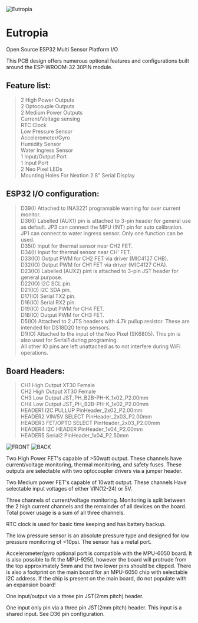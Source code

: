 ![Eutropia](https://user-images.githubusercontent.com/104283546/164954573-7f3e9123-8814-4765-9205-acdbbc47fc08.jpg)

# Eutropia
Open Source ESP32 Multi Sensor Platform I/O

This PCB design offers numerous optional features and configurations built around the ESP-WROOM-32 30PIN module. 

## Feature list:

>2 High Power Outputs  
2 Optocouple Outputs  
2 Medium Power Outputs  
Current/Voltage sensing  
RTC Clock  
Low Pressure Sensor  
Accelerometer/Gyro  
Humidity Sensor  
Water Ingress Sensor  
1 Input/Output Port  
1 Input Port  
2 Neo Pixel LEDs  
Mounting Holes For Nextion 2.8" Serial Display

## ESP32 I/O configuration:

>D39(I) Attached to INA3221 programable warning for over current monitor.  
>D36(I) Labelled (AUX1) pin is attached to 3-pin header for general use as default. JP3 can connect the MPU (INT) pin for auto calibration. JP1 can connect to water ingress sensor. Only one function can be used.  
>D35(I) Input for thermal sensor near CH2 FET.  
>D34(I) Input for thermal sensor near CH' FET.  
>D33(IO) Output PWM for CH2 FET via driver (MIC4127 CHB).  
>D32(IO) Output PWM for CH1 FET via driver (MIC4127 CHA).  
>D23(IO) Labelled (AUX2) pint is attached to 3-pin JST header for general purpose.  
>D22(IO) I2C SCL pin.  
>D21(IO) I2C SDA pin.  
>D17(IO) Serial TX2 pin.  
>D16(IO) Serial RX2 pin.  
>D19(IO) Output PWM for CH4 FET.  
>D18(IO) Output PWM for CH3 FET.  
>D5(IO) Attached to 2 JTS headers with 4.7k pullup resistor. These are intended for DS18D20 temp sensors.  
>D1(IO) Attached to the input of the Neo Pixel (SK6805). This pin is also used for Serial1 during programing.  
All other IO pins are left unattached as to not interfere during WiFi operations.  

## Board Headers:
>CH1 High Output XT30 Female  
>CH2 High Output XT30 Female  
>CH3 Low Output JST_PH_B2B-PH-K_1x02_P2.00mm  
>CH4 Low Output JST_PH_B2B-PH-K_1x02_P2.00mm  
>HEADER1 I2C PULLUP PinHeader_2x02_P2.00mm  
>HEADER2 VIN/5V SELECT PinHeader_2x03_P2.00mm  
>HEADER3 FET/OPTO SELECT PinHeader_2x03_P2.00mm  
>HEADER4 I2C HEADER	PinHeader_1x04_P2.00mm  
>HEADER5 Serial2  PinHeader_1x04_P2.50mm  

![FRONT](https://user-images.githubusercontent.com/104283546/164965498-b922744d-df44-4200-ac65-a51fc8249713.jpg)
![BACK](https://user-images.githubusercontent.com/104283546/164965507-1e455e87-d51f-41b4-841b-f92ce21fc81c.jpg)


Two High Power FET's capable of >50watt output. These channels have current/voltage monitoring, thermal monitoring, and safety fuses. These outputs are selectable with two optocoupler drivers via a jumper header.
  
Two Medium power FET's capable of 10watt output. These channels Have selectable input voltages of either VIN(12-24) or 5V.
  
Three channels of current/voltage monitoring. Monitoring is split between the 2 high current channels and the remainder of all devices on the board. Total power usage is a sum of all three channels.
  
RTC clock is used for basic time keeping and has battery backup.
  
The low pressure sensor is an absolute pressure type and designed for low pressure monitoring of <10psi. The sensor has a metal port.
  
Accelerometer/gyro optional port is compatible with the MPU-6050 board. It is also possible to fit the MPU-9250, however the board will protrude from the top approximately 5mm and the two lower pins should be clipped. There is also a footprint on the main board for an MPU-6050 chip with selectable I2C address. If the chip is present on the main board, do not populate with an expansion board!
  
One input/output via a three pin JST(2mm pitch) header.
  
One input only pin via a three pin JST(2mm pitch) header. This input is a shared input. See D36 pin configuration.
  
  
